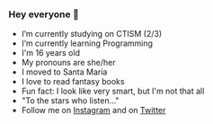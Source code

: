 ### Hey everyone 👋

- I’m currently studying on CTISM (2/3)
- I’m currently learning Programming
- I'm 16 years old
- My pronouns are she/her
- I moved to Santa Maria
- I love to read fantasy books
- Fun fact: I look like very smart, but I'm not that all 
-  "To the stars who listen..."
- Follow me on [Instagram](https://instagram.com/t.thianna/) and on [Twitter](https://twitter.com/galathyniusc/)
<!--
**tia-ana/tia-ana** is a ✨ _special_ ✨ repository because its `README.md` (this file) appears on your GitHub profile.


